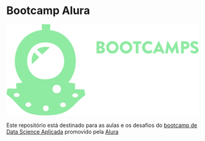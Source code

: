 # Bootcamp Alura

![Alt text](./img/logo-bootcamps.1616501197.svg)

Este repositório está destinado para as aulas e os desafios do [bootcamp de Data Science Aplicada](https://www.alura.com.br/bootcamp/data-science-aplicada/matriculas-abertas) promovido pela [Alura](https://www.alura.com.br/?gclid=Cj0KCQjwk4yGBhDQARIsACGfAeuYTHO_g-_o9gKWyOPdKHSMy3gyxGPmSRg-j8JK0rl6U5ilaC8lxpAaAuaQEALw_wcB)

